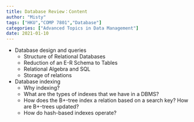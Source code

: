 ```yaml
---
title: Database Review：Content
author: "Misty"
tags: ["HKU","COMP 7801","Database"]
categories: ["Advanced Topics in Data Management"]
date: 2021-01-10
---
```


* Database design and queries
    * Structure of Relational Databases
    * Reduction of an E-R Schema to Tables 
    * Relational Algebra and SQL
    * Storage of relations 
* Database indexing
    * Why indexing?
    * What are the types of indexes that we have in a DBMS?
    * How does the B+-tree index a relation based on a search key? How are B+-trees updated?
    * How do hash-based indexes operate?
